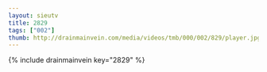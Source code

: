 ```yaml
--- 
layout: sieutv
title: 2829
tags: ["002"]
thumb: http://drainmainvein.com/media/videos/tmb/000/002/829/player.jpg
---
```

{% include drainmainvein key="2829" %} 
